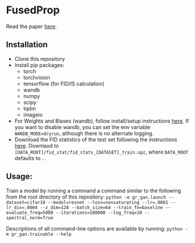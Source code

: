 # FusedProp

Read the paper [here](https://arxiv.org/abs/2004.03335).

## Installation

- Clone this repository
- Install pip packages:
    - torch
    - torchvision
    - tensorflow (for FID/IS calculation)
    - wandb
    - numpy
    - scipy
    - tqdm
    - imageio
- For Weights and Biases (wandb), follow install/setup instructions [here](https://docs.wandb.com/quickstart). If you want to disable wandb, you can set the env variable `WANDB_MODE=dryrun`, although there is no alternate logging.
- Download the FID statistics of the test set following the instructions [here](https://github.com/TAMU-VITA/AutoGAN#prepare-fid-statistic-file). Downlaod to `[DATA_ROOT]/fid_stat/fid_stats_[DATASET]_train.npz`, where `DATA_ROOT` defaults to `.`.

## Usage:

Train a model by running a command a command similar to the following from the root directory of this repository:
`python -m gr_gan.launch --dataset=cifar10 --model=resnet --loss=nonsaturating --lr=.0001 --lr_dis=.0004 --z_dim=128 --batch_size=64 --train_fn=baseline --evaluate_freq=5000 --iterations=100000 --log_freq=10 --spectral_norm=True`

Descriptions of all command-line options are available by running:
`python -m gr_gan.trainable --help`
